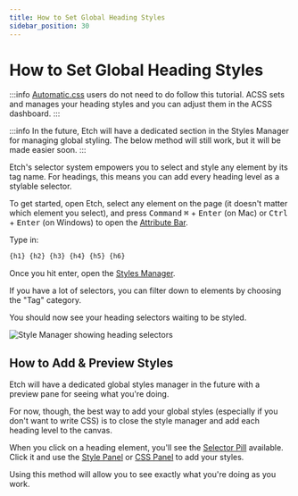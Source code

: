 ```yaml
---
title: How to Set Global Heading Styles
sidebar_position: 30
---
```


# How to Set Global Heading Styles

:::info
[Automatic.css](https://automaticcss.com) users do not need to do follow this tutorial. ACSS sets and manages your heading styles and you can adjust them in the ACSS dashboard.
:::

:::info
In the future, Etch will have a dedicated section in the Styles Manager for managing global styling. The below method will still work, but it will be made easier soon.
:::

Etch's selector system empowers you to select and style any element by its tag name. For headings, this means you can add every heading level as a stylable selector.

To get started, open Etch, select any element on the page (it doesn't matter which element you select), and press <kbd>Command</kbd> <kbd>⌘</kbd> + <kbd>Enter</kbd> (on Mac) or <kbd>Ctrl</kbd> + <kbd>Enter</kbd> (on Windows) to open the [Attribute Bar](../../interface/attribute-bar.md).

Type in:

```css
{h1} {h2} {h3} {h4} {h5} {h6}
```

Once you hit enter, open the [Styles Manager](../../interface/style-manager.md).

If you have a lot of selectors, you can filter down to elements by choosing the "Tag" category.

You should now see your heading selectors waiting to be styled.

![Style Manager showing heading selectors](../../interface/img/style-manager-elements.avif)

## How to Add & Preview Styles

Etch will have a dedicated global styles manager in the future with a preview pane for seeing what you're doing.

For now, though, the best way to add your global styles (especially if you don't want to write CSS) is to close the style manager and add each heading level to the canvas.

When you click on a heading element, you'll see the [Selector Pill](../../interface/selector-pills) available. Click it and use the [Style Panel](../../interface/style-panel) or [CSS Panel](../../interface/css-panel) to add your styles.

Using this method will allow you to see exactly what you're doing as you work. 